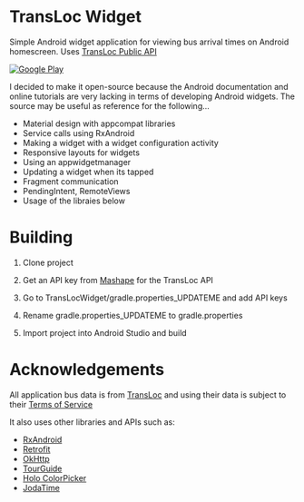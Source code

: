 # TransLoc Widget 

Simple Android widget application for viewing bus arrival times on Android homescreen. 
Uses [TransLoc Public API](http://api.transloc.com)

[![Google Play](http://developer.android.com/images/brand/en_generic_rgb_wo_45.png)](https://play.google.com/store/apps/details?id=com.shyamu.translocwidget)


I decided to make it open-source because the Android documentation and online tutorials are very lacking in terms of developing Android widgets.
The source may be useful as reference for the following...
* Material design with appcompat libraries
* Service calls using RxAndroid
* Making a widget with a widget configuration activity
* Responsive layouts for widgets
* Using an appwidgetmanager
* Updating a widget when its tapped
* Fragment communication
* PendingIntent, RemoteViews
* Usage of the libraies below


# Building
1) Clone project

2) Get an API key from [Mashape](https://www.mashape.com) for the TransLoc API

3) Go to TransLocWidget/gradle.properties_UPDATEME and add API keys

4) Rename gradle.properties_UPDATEME to gradle.properties

5) Import project into Android Studio and build

# Acknowledgements
All application bus data is from [TransLoc](http://api.transloc.com) and using their data is subject to their [Terms of Service](http://api.transloc.com/doc/tos/)

It also uses other libraries and APIs such as:

* [RxAndroid](https://github.com/ReactiveX/RxAndroid)
* [Retrofit](http://square.github.io/retrofit/)
* [OkHttp](http://square.github.io/okhttp/)
* [TourGuide](https://github.com/worker8/TourGuide)
* [Holo ColorPicker](https://github.com/LarsWerkman/HoloColorPicker) 
* [JodaTime](http://joda-time.sourceforge.net/)
